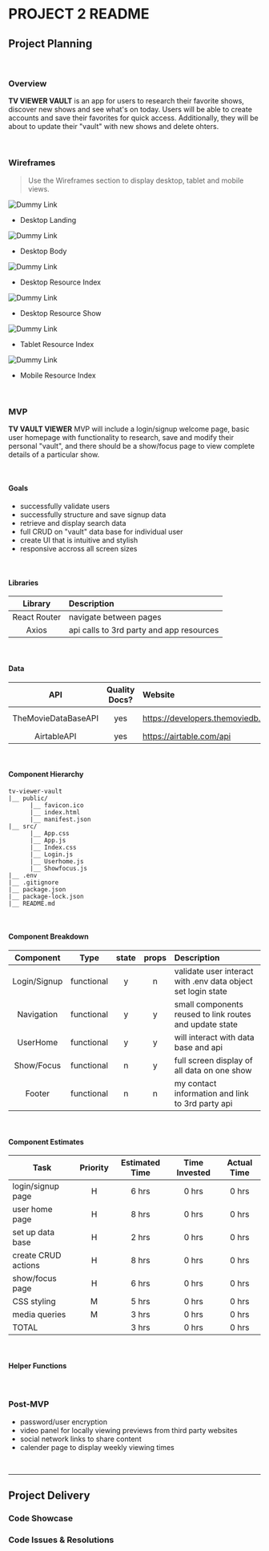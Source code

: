 # PROJECT 2 README <!-- omit in toc -->

## Project Planning

<br>

### Overview

**TV VIEWER VAULT** is an app for users to research their favorite shows, discover new shows and see what's on today. Users will be able to create accounts and save their favorites for quick access. Additionally, they will be about to update their "vault" with new shows and delete ohters.

<br>

### Wireframes

> Use the Wireframes section to display desktop, tablet and mobile views.

![Dummy Link](url)

- Desktop Landing

![Dummy Link](url)

- Desktop Body

![Dummy Link](url)

- Desktop Resource Index

![Dummy Link](url)

- Desktop Resource Show

![Dummy Link](url)

- Tablet Resource Index

![Dummy Link](url)

- Mobile Resource Index

<br>

### MVP

**TV VAULT VIEWER** MVP will include a login/signup welcome page, basic user homepage with functionality to research, save and modify their personal "vault", and there should be a show/focus page to view complete details of a particular show.

<br>

#### Goals

- successfully validate users
- successfully structure and save signup data
- retrieve and display search data
- full CRUD on "vault" data base for individual user
- create UI that is intuitive and stylish
- responsive accross all screen sizes

<br>

#### Libraries

|   Library    | Description                              |
| :----------: | :--------------------------------------- |
| React Router | navigate between pages                   |
|    Axios     | api calls to 3rd party and app resources |

<br>

#### Data

|         API         | Quality Docs? | Website                            | Sample Query                                                                                      |
| :-----------------: | :-----------: | :--------------------------------- | :------------------------------------------------------------------------------------------------ |
| TheMovieDataBaseAPI |      yes      | https://developers.themoviedb.org/ | https://api.themoviedb.org/3/search/tv?api_key=8d021868bbab84ae4f9d16fdc0645e0c&query=star%20trek |
|     AirtableAPI     |      yes      | https://airtable.com/api           | https://api.airtable.com/v0/appY8EFNMSYGualIW/Table%201                                           |

<br>

#### Component Hierarchy

```
tv-viewer-vault
|__ public/
      |__ favicon.ico
      |__ index.html
      |__ manifest.json
|__ src/
      |__ App.css
      |__ App.js
      |__ Index.css
      |__ Login.js
      |__ Userhome.js
      |__ Showfocus.js
|__ .env
|__ .gitignore
|__ package.json
|__ package-lock.json
|__ README.md
```

<br>

#### Component Breakdown

|  Component   |    Type    | state | props | Description                                                  |
| :----------: | :--------: | :---: | :---: | :----------------------------------------------------------- |
| Login/Signup | functional |   y   |   n   | validate user interact with .env data object set login state |
|  Navigation  | functional |   y   |   y   | small components reused to link routes and update state      |
|   UserHome   | functional |   y   |   y   | will interact with data base and api                         |
|  Show/Focus  | functional |   n   |   y   | full screen display of all data on one show                  |
|    Footer    | functional |   n   |   n   | my contact information and link to 3rd party api             |

<br>

#### Component Estimates

| Task                | Priority | Estimated Time | Time Invested | Actual Time |
| ------------------- | :------: | :------------: | :-----------: | :---------: |
| login/signup page   |    H     |     6 hrs      |     0 hrs     |    0 hrs    |
| user home page      |    H     |     8 hrs      |     0 hrs     |    0 hrs    |
| set up data base    |    H     |     2 hrs      |     0 hrs     |    0 hrs    |
| create CRUD actions |    H     |     8 hrs      |     0 hrs     |    0 hrs    |
| show/focus page     |    H     |     6 hrs      |     0 hrs     |    0 hrs    |
| CSS styling         |    M     |     5 hrs      |     0 hrs     |    0 hrs    |
| media queries       |    M     |     3 hrs      |     0 hrs     |    0 hrs    |
| TOTAL               |          |     3 hrs      |     0 hrs     |    0 hrs    |

<br>

#### Helper Functions

<br>

### Post-MVP

- password/user encryption
- video panel for locally viewing previews from third party websites
- social network links to share content
- calender page to display weekly viewing times

<br>

---

## Project Delivery

### Code Showcase

### Code Issues & Resolutions
